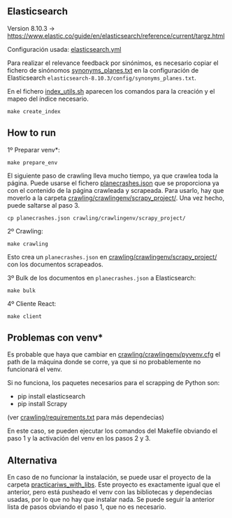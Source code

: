 ## Elasticsearch

Version 8.10.3 -> https://www.elastic.co/guide/en/elasticsearch/reference/current/targz.html

Configuración usada: [elasticsearch.yml](elasticsearch.yml)

Para realizar el relevance feedback por sinónimos, es necesario copiar el fichero de sinónomos [synonyms_planes.txt](synonyms_planes.txt) en la configuración de Elasticsearch `elasticsearch-8.10.3/config/synonyms_planes.txt`.

En el fichero [index_utils.sh](index_utils.sh) aparecen los comandos para la creación y el mapeo del índice necesario.
```
make create_index
```

## How to run

1º Preparar venv*:
```
make prepare_env
```

El siguiente paso de crawling lleva mucho tiempo, ya que crawlea toda la página. Puede usarse el fichero [planecrashes.json](planecrashes.json) que se proporciona ya con el contenido de la página crawleada y scrapeada.
Para usarlo, hay que moverlo a la carpeta [crawling/crawlingenv/scrapy_project/](crawling/crawlingenv/scrapy_project/). Una vez hecho, puede saltarse al paso 3.

```
cp planecrashes.json crawling/crawlingenv/scrapy_project/
```


2º Crawling:
```
make crawling
```

Esto crea un `planecrashes.json` en [crawling/crawlingenv/scrapy_project/](crawling/crawlingenv/scrapy_project/) con los documentos scrapeados.


3º Bulk de los documentos en `planecrashes.json` a Elasticsearch:
```
make bulk
``````


4º Cliente React:
```
make client
``````


## Problemas con venv*

Es probable que haya que cambiar en [crawling/crawlingenv/pyvenv.cfg](crawling/crawlingenv/pyvenv.cfg) el path de la máquina donde se corre, ya que si no probablemente no funcionará el venv.

Si no funciona, los paquetes necesarios para el scrapping de Python son:
- pip install elasticsearch
- pip install Scrapy

(ver [crawling/requirements.txt](crawling/requirements.txt) para más dependecias)

En este caso, se pueden ejecutar los comandos del Makefile obviando el paso 1 y la activación del venv en los pasos 2 y 3.


## Alternativa

En caso de no funcionar la instalación, se puede usar el proyecto de la carpeta [practicariws_with_libs](practicariws_with_libs). Este proyecto es exactamente igual que el anterior, pero está pusheado el venv con las bibliotecas y dependecias usadas, por lo que no hay que instalar nada. Se puede seguir la anterior lista de pasos obviando el paso 1, que no es necesario.
